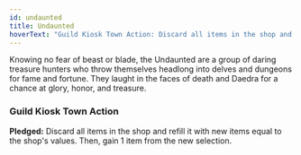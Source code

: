 ```yaml
---
id: undaunted
title: Undaunted
hoverText: "Guild Kiosk Town Action: Discard all items in the shop and refill it with new items equal to the shop's values. Then, gain 1 item from the new selection."
---
```


Knowing no fear of beast or blade, the Undaunted are a group of daring treasure hunters who throw themselves headlong into delves and dungeons for fame and fortune. They laught in the faces of death and Daedra for a chance at glory, honor, and treasure.

### Guild Kiosk Town Action

**Pledged:** Discard all items in the shop and refill it with new items equal to the shop's values. Then, gain 1 item from the new selection.
